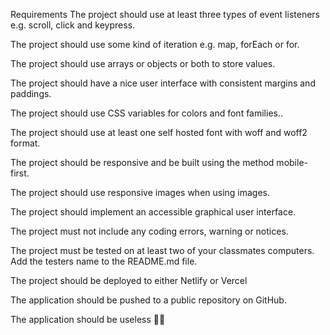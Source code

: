 Requirements
The project should use at least three types of event listeners e.g. scroll, click and keypress.

The project should use some kind of iteration e.g. map, forEach or for.

The project should use arrays or objects or both to store values.

The project should have a nice user interface with consistent margins and paddings.

The project should use CSS variables for colors and font families..

The project should use at least one self hosted font with woff and woff2 format.

The project should be responsive and be built using the method mobile-first.

The project should use responsive images when using images.

The project should implement an accessible graphical user interface.

The project must not include any coding errors, warning or notices.

The project must be tested on at least two of your classmates computers. Add the testers name to the README.md file.

The project should be deployed to either Netlify or Vercel

The application should be pushed to a public repository on GitHub.

The application should be useless 🙅‍♀️
